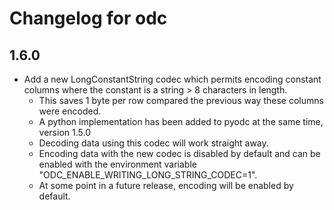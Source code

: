 # Changelog for odc

## 1.6.0

* Add a new LongConstantString codec which permits encoding constant columns where the constant is a string > 8 characters in length.
    * This saves 1 byte per row compared the previous way these columns were encoded.
    * A python implementation has been added to pyodc at the same time, version 1.5.0
    * Decoding data using this codec will work straight away.
    * Encoding data with the new codec is disabled by default and can be enabled with the environment variable "ODC_ENABLE_WRITING_LONG_STRING_CODEC=1".
    * At some point in a future release, encoding will be enabled by default.